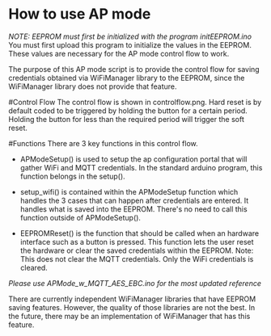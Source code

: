 How to use AP mode
=====

*NOTE: EEPROM must first be initialized with the program initEEPROM.ino* You must 
first upload this program to initialize the values in the EEPROM. These values are
necessary for the AP mode control flow to work.

The purpose of this AP mode script is to provide the control flow for saving
credentials obtained via WiFiManager library to the EEPROM, since the WiFiManager
library does not provide that feature.

#Control Flow
The control flow is shown in controlflow.png. Hard reset is by default coded to
be triggered by holding the button for a certain period. Holding the button for
less than the required period will trigger the soft reset.

#Functions
There are 3 key functions in this control flow.

* APModeSetup() is used to setup the ap configuration portal that will
gather WiFi and MQTT credentials. In the standard arduino program, this 
function belongs in the setup().

* setup_wifi() is contained within the APModeSetup function which handles
the 3 cases that can happen after credentials are entered. It handles
what is saved into the EEPROM. There's no need to call this function outside
of APModeSetup().

* EEPROMReset() is the function that should be called when an hardware interface
such as a button is pressed. This function lets the user reset the hardware
or clear the saved credentials within the EEPROM. Note: This does not clear
the MQTT credentials. Only the WiFi credentials is cleared.

*Please use APMode_w_MQTT_AES_EBC.ino for the most updated reference*

There are currently independent WiFiManager libraries that have EEPROM
saving features. However, the quality of those libraries are not the best.
In the future, there may be an implementation of WiFiManager that has this feature.
